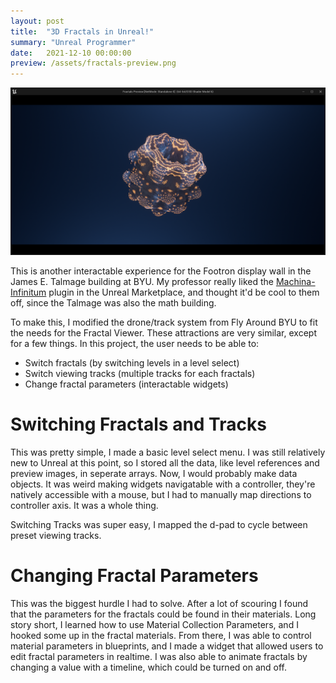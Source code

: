 ```yaml
---
layout: post
title:  "3D Fractals in Unreal!"
summary: "Unreal Programmer"
date:   2021-12-10 00:00:00
preview: /assets/fractals-preview.png
---
```


![Picture 1](/assets/fractals-preview.png)

This is another interactable experience for the Footron display wall in the James E. Talmage building at BYU. My professor really liked the [Machina-Infinitum](https://www.machina-infinitum.com/unrealengine) plugin in the Unreal Marketplace, and thought it'd be cool to them off, since the Talmage was also the math building.

To make this, I modified the drone/track system from Fly Around BYU to fit the needs for the Fractal Viewer. These attractions are very similar, except for a few things. In this project, the user needs to be able to:
- Switch fractals (by switching levels in a level select)
- Switch viewing tracks (multiple tracks for each fractals)
- Change fractal parameters (interactable widgets)

# Switching Fractals and Tracks
This was pretty simple, I made a basic level select menu. I was still relatively new to Unreal at this point, so I stored all the data, like level references and preview images, in seperate arrays. Now, I would probably make data objects. It was weird making widgets navigatable with a controller, they're natively accessible with a mouse, but I had to manually map directions to controller axis. It was a whole thing.

Switching Tracks was super easy, I mapped the d-pad to cycle between preset viewing tracks. 

# Changing Fractal Parameters
This was the biggest hurdle I had to solve. After a lot of scouring I found that the parameters for the fractals could be found in their materials. Long story short, I learned how to use Material Collection Parameters, and I hooked some up in the fractal materials. From there, I was able to control material parameters in blueprints, and I made a widget that allowed users to edit fractal parameters in realtime. I was also able to animate fractals by changing a value with a timeline, which could be turned on and off.

